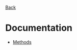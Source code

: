 <link rel="stylesheet" href="../.ignore/style.css">

[Back](../README.md)

# Documentation
- [Methods](methods.md)